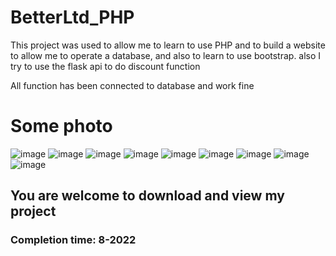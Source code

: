 # BetterLtd_PHP
This project was used to allow me to learn to use PHP and to build a website to allow me to operate a database, and also to learn to use bootstrap.
also I try to use the flask api to do discount function

All function has been connected to database and work fine

# Some photo

![image](https://user-images.githubusercontent.com/31412017/208286189-5deda20d-27f0-4952-a27e-72bd7c4406d5.png)
![image](https://user-images.githubusercontent.com/31412017/208286500-8751cc6b-ccf0-4f26-8830-6123ed03114d.png)
![image](https://user-images.githubusercontent.com/31412017/208286533-ce6668fd-e25f-413f-bff0-b0d531fa066b.png)
![image](https://user-images.githubusercontent.com/31412017/208286540-ecbf9850-25fa-4859-87a6-2a3c2c8b0d77.png)
![image](https://user-images.githubusercontent.com/31412017/208286602-867bf1c1-6215-4e99-9f81-9e202d654417.png)
![image](https://user-images.githubusercontent.com/31412017/208286605-aadf324b-8158-447d-bbb7-7055df8f5a3e.png)
![image](https://user-images.githubusercontent.com/31412017/208286635-5baf811f-9c78-4f5e-bc1d-f3bb426ea88d.png)
![image](https://user-images.githubusercontent.com/31412017/208286649-3e68b80c-5dc6-4cc5-86b3-dda7fd4120e0.png)
![image](https://user-images.githubusercontent.com/31412017/208286650-3a0b8601-2c82-4277-baf3-54089050fdd3.png)

## You are welcome to download and view my project

### Completion time: 8-2022
